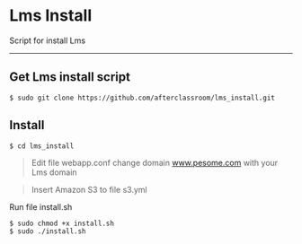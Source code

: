 Lms Install
===================


Script for install Lms

----------


Get Lms install script
-------------

    $ sudo git clone https://github.com/afterclassroom/lms_install.git

Install
-------------

   

    $ cd lms_install

> Edit file webapp.conf change domain www.pesome.com with your Lms domain

> Insert Amazon S3 to file s3.yml

Run file install.sh

    $ sudo chmod +x install.sh
    $ sudo ./install.sh
